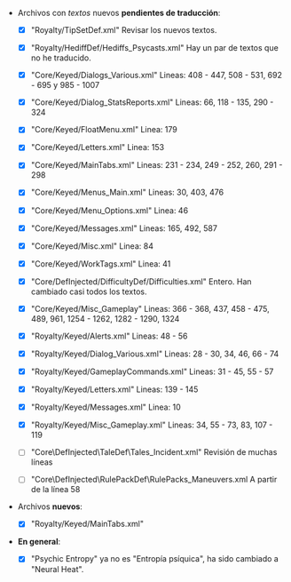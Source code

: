 * Archivos con *textos* nuevos **pendientes de traducción**:

	* [x] "Royalty/TipSetDef.xml"								Revisar los nuevos textos.
	* [x] "Royalty/HediffDef/Hediffs_Psycasts.xml"				Hay un par de textos que no he traducido.
	* [x] "Core/Keyed/Dialogs_Various.xml"						Lineas: 408 - 447, 508 - 531, 692 - 695 y 985 - 1007
	* [x] "Core/Keyed/Dialog_StatsReports.xml"					Lineas: 66, 118 - 135, 290 - 324
	* [x] "Core/Keyed/FloatMenu.xml"							Linea: 179
	* [x] "Core/Keyed/Letters.xml"								Linea: 153
	* [x] "Core/Keyed/MainTabs.xml"								Lineas: 231 - 234, 249 - 252, 260, 291 - 298
	* [x] "Core/Keyed/Menus_Main.xml"							Lineas: 30, 403, 476
	* [x] "Core/Keyed/Menu_Options.xml"							Linea: 46
	* [x] "Core/Keyed/Messages.xml"								Lineas: 165, 492, 587
	* [x] "Core/Keyed/Misc.xml"									Linea: 84
	* [x] "Core/Keyed/WorkTags.xml"								Linea: 41

	* [x] "Core/DefInjected/DifficultyDef/Difficulties.xml"		Entero. Han cambiado casi todos los textos.
	* [x] "Core/Keyed/Misc_Gameplay"							Lineas: 366 - 368, 437, 458 - 475, 489, 961, 1254 - 1262, 1282 - 1290, 1324
	* [x] "Royalty/Keyed/Alerts.xml"								Lineas: 48 - 56
	* [x] "Royalty/Keyed/Dialog_Various.xml"					Lineas: 28 - 30, 34, 46, 66 - 74
	* [x] "Royalty/Keyed/GameplayCommands.xml"					Lineas: 31 - 45, 55 - 57
	* [x] "Royalty/Keyed/Letters.xml"							Lineas: 139 - 145
	* [x] "Royalty/Keyed/Messages.xml"							Linea: 10
	* [x] "Royalty/Keyed/Misc_Gameplay.xml"						Lineas: 34, 55 - 73, 83, 107 - 119
	* [ ] "Core\DefInjected\TaleDef\Tales_Incident.xml"				Revisión de muchas líneas
	* [ ] "Core\DefInjected\RulePackDef\RulePacks_Maneuvers.xml			A partir de la línea 58





* Archivos **nuevos**:
	
	* [x] "Royalty/Keyed/MainTabs.xml"



* **En general**:

	* [x] "Psychic Entropy" ya no es "Entropía psíquica", ha sido cambiado a "Neural Heat".